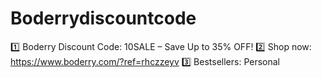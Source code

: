 # Boderrydiscountcode
1️⃣ Boderry Discount Code: 10SALE – Save Up to 35% OFF! 2️⃣ Shop now: https://www.boderry.com/?ref=rhczzeyv 3️⃣ Bestsellers: Personal 
